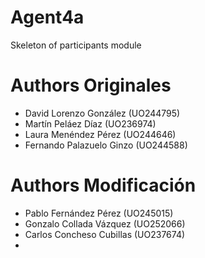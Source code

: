
# Agent4a

Skeleton of participants module

# Authors Originales

- David Lorenzo González (UO244795)
- Martín Peláez Díaz (UO236974)
- Laura Menéndez Pérez (UO244646)
- Fernando Palazuelo Ginzo (UO244588)

# Authors Modificación

- Pablo Fernández Pérez (UO245015)
- Gonzalo Collada Vázquez (UO252066)
- Carlos Concheso Cubillas (UO237674)
-

